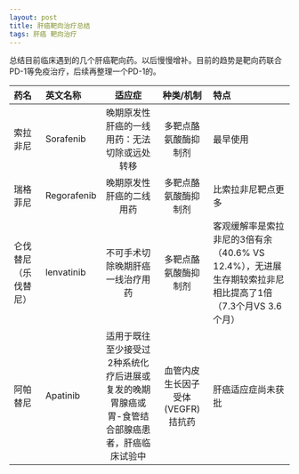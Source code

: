 ```yaml
---
layout: post
title: 肝癌靶向治疗总结
tags: 肝癌 靶向治疗
---
```

总结目前临床遇到的几个肝癌靶向药。以后慢慢增补。目前的趋势是靶向药联合PD-1等免疫治疗，后续再整理一个PD-1的。

|药名|英文名称|适应症|种类/机制|特点|
|:-|:-|:-:|:-:|:-|
|索拉非尼|Sorafenib|晚期原发性肝癌的一线用药：无法切除或远处转移|多靶点酪氨酸酶抑制剂|最早使用|
|瑞格菲尼|Regorafenib|晚期原发性肝癌的二线用药|多靶点酪氨酸酶抑制剂|比索拉非尼靶点更多|
|仑伐替尼（乐伐替尼）|lenvatinib|不可手术切除晚期肝癌一线治疗用药|多靶点酪氨酸酶抑制剂|客观缓解率是索拉非尼的3倍有余（40.6% VS 12.4%），无进展生存期较索拉非尼相比提高了1倍（7.3个月VS 3.6个月）|
|阿帕替尼|Apatinib|适用于既往至少接受过2种系统化疗后进展或复发的晚期胃腺癌或胃-食管结合部腺癌患者，肝癌临床试验中|血管内皮生长因子受体(VEGFR)拮抗药|肝癌适应症尚未获批|



